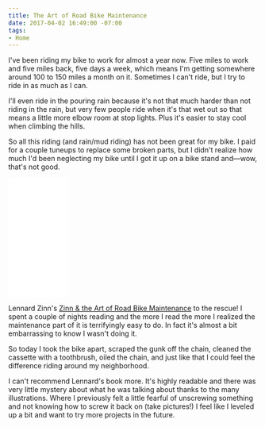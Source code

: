 ```yaml
---
title: The Art of Road Bike Maintenance
date: 2017-04-02 16:49:00 -07:00
tags:
- Home
---
```


I've been riding my bike to work for almost a year now. Five miles to work and five miles back, five days a week, which means I'm getting somewhere around 100 to 150 miles a month on it. Sometimes I can't ride, but I try to ride in as much as I can.

I'll even ride in the pouring rain because it's not that much harder than not riding in the rain, but very few people ride when it's that wet out so that means a little more elbow room at stop lights. Plus it's easier to stay cool when climbing the hills.

So all this riding (and rain/mud riding) has not been great for my bike. I paid for a couple tuneups to replace some broken parts, but I didn't realize how much I'd been neglecting my bike until I got it up on a bike stand and—wow, that's not good.

<iframe style="width:120px;height:240px;" marginwidth="0" marginheight="0" scrolling="no" frameborder="0" src="//ws-na.amazon-adsystem.com/widgets/q?ServiceVersion=20070822&OneJS=1&Operation=GetAdHtml&MarketPlace=US&source=ss&ref=as_ss_li_til&ad_type=product_link&tracking_id=andretorrez-20&marketplace=amazon&region=US&placement=193771537X&asins=193771537X&linkId=2234edf46c9dbbe2bbe34bdd6d2c5f15&show_border=false&link_opens_in_new_window=true"></iframe>

Lennard Zinn's [Zinn & the Art of Road Bike Maintenance](http://amzn.to/2o0z6vy) to the rescue! I spent a couple of nights reading and the more I read the more I realized the maintenance part of it is terrifyingly easy to do. In fact it's almost a bit embarrassing to know I wasn't doing it.

So today I took the bike apart, scraped the gunk off the chain, cleaned the cassette with a toothbrush, oiled the chain, and just like that I could feel the difference riding around my neighborhood.

I can't recommend Lennard's book more. It's highly readable and there was very little mystery about what he was talking about thanks to the many illustrations. Where I previously felt a little fearful of unscrewing something and not knowing how to screw it back on (take pictures!) I feel like I leveled up a bit and want to try more projects in the future.

